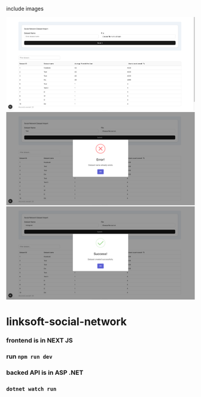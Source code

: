 include images

![Alt text](img1.png)
![Alt text](img2.png)
![Alt text](img3.png)

# linksoft-social-network

### frontend is in NEXT JS

### run `npm run dev`

### backed API is in ASP .NET

### `dotnet watch run`
